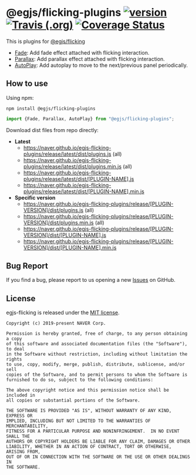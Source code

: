 # @egjs/flicking-plugins [![version][badge-version]][link-version] <a href="https://travis-ci.org/naver/egjs-flicking-plugins" target="_blank"><img alt="Travis (.org)" src="https://img.shields.io/travis/naver/egjs-flicking-plugins.svg?style=flat-square&label=build&logo=travis%20ci" /></a> [![Coverage Status](https://coveralls.io/repos/github/naver/egjs-flicking-plugins/badge.svg?branch=master)](https://coveralls.io/github/naver/egjs-flicking-plugins?branch=master)

This is plugins for [@egjs/flicking](https://github.com/naver/egjs-flicking)

  - [Fade](https://naver.github.io/egjs-flicking-plugins/release/latest/doc/eg.Flicking.plugins.Fade.html): Add fade effect attached with flicking interaction.
  - [Parallax](https://naver.github.io/egjs-flicking-plugins/release/latest/doc/eg.Flicking.plugins.Parallax.html): Add parallax effect attached with flicking interaction.
  - [AutoPlay](https://naver.github.io/egjs-flicking-plugins/release/latest/doc/eg.Flicking.plugins.AutoPlay.html): Add autoplay to move to the next/previous panel periodically.
## How to use

Using npm:

```
npm install @egjs/flicking-plugins
```
```js
import {Fade, Parallax, AutoPlay} from "@egjs/flicking-plugins";
```

Download dist files from repo directly:


 - **Latest**
    - https://naver.github.io/egjs-flicking-plugins/release/latest/dist/plugins.js (all)
    - https://naver.github.io/egjs-flicking-plugins/release/latest/dist/plugins.min.js (all)
    - https://naver.github.io/egjs-flicking-plugins/release/latest/dist/[PLUGIN-NAME].js
    - https://naver.github.io/egjs-flicking-plugins/release/latest/dist/[PLUGIN-NAME].min.js
 - **Specific version**
    - https://naver.github.io/egjs-flicking-plugins/release/[PLUGIN-VERSION]/dist/plugins.js (all)
    - https://naver.github.io/egjs-flicking-plugins/release/[PLUGIN-VERSION]/dist/plugins.min.js (all)
    - https://naver.github.io/egjs-flicking-plugins/release/[PLUGIN-VERSION]/dist/[PLUGIN-NAME].js
    - https://naver.github.io/egjs-flicking-plugins/release/[PLUGIN-VERSION]/dist/[PLUGIN-NAME].min.js


<!-- badges -->
[badge-version]: https://img.shields.io/npm/v/@egjs/flicking-plugins.svg?style=flat

<!-- links -->
[link-version]: https://www.npmjs.com/package/@egjs/flicking-plugins



## Bug Report

If you find a bug, please report to us opening a new [Issues](https://github.com/naver/egjs-flicking/issues) on GitHub.


## License
egjs-flicking is released under the [MIT license](http://naver.github.io/egjs/license.txt).

```
Copyright (c) 2019-present NAVER Corp.

Permission is hereby granted, free of charge, to any person obtaining a copy
of this software and associated documentation files (the "Software"), to deal
in the Software without restriction, including without limitation the rights
to use, copy, modify, merge, publish, distribute, sublicense, and/or sell
copies of the Software, and to permit persons to whom the Software is
furnished to do so, subject to the following conditions:

The above copyright notice and this permission notice shall be included in
all copies or substantial portions of the Software.

THE SOFTWARE IS PROVIDED "AS IS", WITHOUT WARRANTY OF ANY KIND, EXPRESS OR
IMPLIED, INCLUDING BUT NOT LIMITED TO THE WARRANTIES OF MERCHANTABILITY,
FITNESS FOR A PARTICULAR PURPOSE AND NONINFRINGEMENT.  IN NO EVENT SHALL THE
AUTHORS OR COPYRIGHT HOLDERS BE LIABLE FOR ANY CLAIM, DAMAGES OR OTHER
LIABILITY, WHETHER IN AN ACTION OF CONTRACT, TORT OR OTHERWISE, ARISING FROM,
OUT OF OR IN CONNECTION WITH THE SOFTWARE OR THE USE OR OTHER DEALINGS IN
THE SOFTWARE.
```

